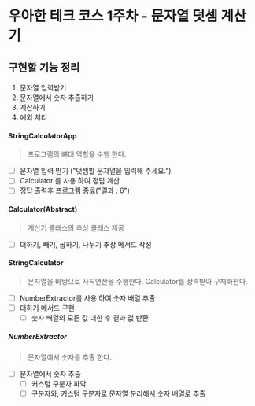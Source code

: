 # 우아한 테크 코스 1주차 - 문자열 덧셈 계산기

## 구현할 기능 정리

1. 문자열 입력받기
2. 문자열에서 숫자 추출하기
3. 계산하기
4. 예외 처리

#### StringCalculatorApp
> 프로그램의 뼈대 역할을 수행 한다.
- [ ] 문자열 입력 받기 ("덧셈할 문자열을 입력해 주세요.")
- [ ] Calculator 를 사용 하여 정답 계산
- [ ] 정답 출력후 프로그램 종료("결과 : 6")

#### Calculator(Abstract)
> 계산기 클래스의 추상 클래스 제공
- [ ] 더하기, 빼기, 곱하기, 나누기 추상 메서드 작성

#### StringCalculator
> 문자열을 바탕으로 사칙연산을 수행한다. Calculator를 상속받아 구체화한다.
- [ ] NumberExtractor를 사용 하여 숫자 배열 추출
- [ ] 더하기 메서드 구현
    - [ ] 숫자 배열의 모든 값 더한 후 결과 값 반환

##### NumberExtractor
> 문자열에서 숫자를 추출 한다.
- [ ] 문자열에서 숫자 추출
    - [ ] 커스텀 구분자 파악
    - [ ] 구분자와, 커스텀 구분자로 문자열 분리해서 숫자 배열로 추출